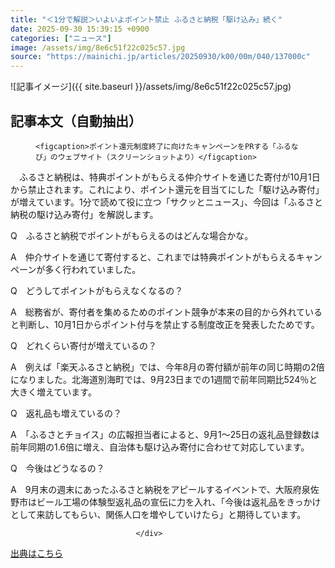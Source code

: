 ```yaml
---
title: "＜1分で解説＞いよいよポイント禁止 ふるさと納税「駆け込み」続く"
date: 2025-09-30 15:39:15 +0900
categories: ["ニュース"]
image: /assets/img/8e6c51f22c025c57.jpg
source: "https://mainichi.jp/articles/20250930/k00/00m/040/137000c"
---
```


![記事イメージ]({{ site.baseurl }}/assets/img/8e6c51f22c025c57.jpg)

## 記事本文（自動抽出）
<div><section class="articledetail-body" id="articledetail-body">




<div class="articledetail-image-left">
  <figure>
    
    <figcaption>ポイント還元制度終了に向けたキャンペーンをPRする「ふるなび」のウェブサイト（スクリーンショットより）</figcaption>
    
  </figure>
</div>

<p>　ふるさと納税は、特典ポイントがもらえる仲介サイトを通じた寄付が10月1日から禁止されます。これにより、ポイント還元を目当てにした「駆け込み寄付」が増えています。1分で読めて役に立つ「サクッとニュース」、今回は「ふるさと納税の駆け込み寄付」を解説します。</p>

<p>Q　ふるさと納税でポイントがもらえるのはどんな場合かな。</p>

<p>A　仲介サイトを通じて寄付すると、これまでは特典ポイントがもらえるキャンペーンが多く行われていました。</p>

	


<p>Q　どうしてポイントがもらえなくなるの？</p>

<p>A　総務省が、寄付者を集めるためのポイント競争が本来の目的から外れていると判断し、10月1日からポイント付与を禁止する制度改正を発表したためです。</p>

<p>Q　どれくらい寄付が増えているの？</p>

<p>A　例えば「楽天ふるさと納税」では、今年8月の寄付額が前年の同じ時期の2倍になりました。北海道別海町では、9月23日までの1週間で前年同期比524％と大きく増えています。</p>

	


<p>Q　返礼品も増えているの？</p>

<p>A　「ふるさとチョイス」の広報担当者によると、9月1～25日の返礼品登録数は前年同期の1.6倍に増え、自治体も駆け込み寄付に合わせて対応しています。</p>

<p>Q　今後はどうなるの？</p>

<p>A　9月末の週末にあったふるさと納税をアピールするイベントで、大阪府泉佐野市はビール工場の体験型返礼品の宣伝に力を入れ、「今後は返礼品をきっかけとして来訪してもらい、関係人口を増やしていけたら」と期待しています。</p>


</section>






								</div>

[出典はこちら](https://mainichi.jp/articles/20250930/k00/00m/040/137000c)
